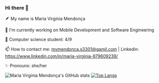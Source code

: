 ### Hi there 👋

🪶 My name is Maria Virgínia Mendonça

🌱 I'm currently working on Mobile Development and Software Engineering 

📖 Computer science student: 4/9

📫 How to contact me: mvmendonca.s3301@gamil.com | Linkedin: https://www.linkedin.com/in/maria-virginia-979609239/

✨ Pronouns: she/her

![Maria Virginia Mendonça's GitHub stats](https://github-readme-stats.vercel.app/api?username=mvmendoncas&show_icons=true&theme=radical)
[![Top Langs](https://github-readme-stats.vercel.app/api/top-langs/?username=mvmendoncas)](https://github.com/anuraghazra/github-readme-stats)

